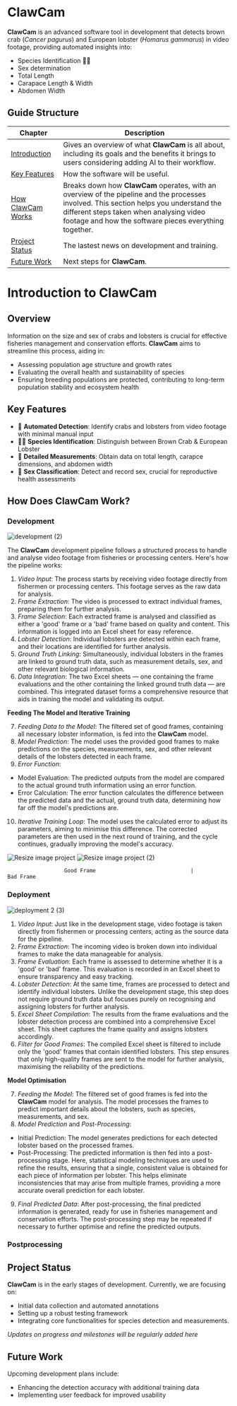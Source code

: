 # ClawCam

**ClawCam** is an advanced software tool in development that detects brown crab (_Cancer pagurus_) and European lobster (_Homarus gammarus_) in video footage, providing automated insights into: 
- Species Identification 🦞🦀
- Sex determination
- Total Length 
- Carapace Length & Width 
- Abdomen Width

## Guide Structure

| Chapter | Description 
|-----------------|-----------------|
| [Introduction](#introduction-to-clawcam)   | Gives an overview of what **ClawCam** is all about, including its goals and the benefits it brings to users considering adding AI to their workflow.    | 
| [Key Features](#key-features) | How the software will be useful. |
| [How ClawCam Works](how-does-clawcam-work?)   | Breaks down how **ClawCam** operates, with an overview of the pipeline and the processes involved. This section helps you understand the different steps taken when analysing video footage and how the software pieces everything together.   |  
| [Project Status](project-status) | The lastest news on development and training.
| [Future Work](future-work) | Next steps for **ClawCam**.

# Introduction to ClawCam

## Overview

Information on the size and sex of crabs and lobsters is crucial for effective fisheries management and conservation efforts. **ClawCam** aims to streamline this process, aiding in:
- Assessing population age structure and growth rates
- Evaluating the overall health and sustainability of species
- Ensuring breeding populations are protected, contributing to long-term population stability and ecosystem health

## Key Features

- 👀 **Automated Detection**: Identify crabs and lobsters from video footage with minimal manual input
- 🦞🦀 **Species Identification**: Distinguish between Brown Crab & European Lobster
- 📏 **Detailed Measurements**: Obtain data on total length, carapce dimensions, and abdomen width
- 🧡 **Sex Classification**: Detect and record sex, crucial for reproductive health assessments

## How Does ClawCam Work?

### Development
![development (2)](https://github.com/user-attachments/assets/ed694331-2ee5-4d46-94c2-96d2c8462d40)


The **ClawCam** development pipeline follows a structured process to handle and analyse video footage from fisheries or processing centers. Here's how the pipeline works:

1.  _Video Input_: The process starts by receiving video footage directly from fishermen or processing centers. This footage serves as the raw data for analysis.
2.  _Frame Extraction_: The video is processed to extract individual frames, preparing them for further analysis.
3.  _Frame Selection_: Each extracted frame is analysed and classified as either a 'good' frame or a 'bad' frame based on quality and content. This information is logged into an Excel sheet for easy reference.
4.  _Lobster Detection_: Individual lobsters are detected within each frame, and their locations are identified for further analysis.
5.  _Ground Truth Linking_: Simultaneously, individual lobsters in the frames are linked to ground truth data, such as measurement details, sex, and other relevant biological information.
6.  _Data Integration_: The two Excel sheets — one containing the frame evaluations and the other containing the linked ground truth data — are combined. This integrated dataset forms a comprehensive resource that aids in training the model and validating its output.

**Feeding The Model and Iterative Training**

7. _Feeding Data to the Model_: The filtered set of good frames, containing all necessary lobster information, is fed into the **ClawCam** model.
8. _Model Prediction_: The model uses the provided good frames to make predictions on the species, measurements, sex, and other relevant details of the lobsters detected in each frame.
9. _Error Function_:
- Model Evaluation: The predicted outputs from the model are compared to the actual ground truth information using an error function.
- Error Calculation: The error function calculates the difference between the predicted data and the actual, ground truth data, determining how far off the model's predictions are.
10. _Iterative Training Loop_: The model uses the calculated error to adjust its parameters, aiming to minimise this difference. The corrected parameters are then used in the next round of training, and the cycle continues, gradually improving the model's accuracy.

![Resize image project](https://github.com/user-attachments/assets/542c5265-00e7-4c22-b872-87473c2cc2c8) ![Resize image project (2)](https://github.com/user-attachments/assets/b9890a80-ed46-4f59-93a9-9fc04210f439)

                      Good Frame                              |                      Bad Frame

  
### Deployment
![deployment 2 (3)](https://github.com/user-attachments/assets/3b7898e1-ebd6-426c-9ed6-d5e19dac0147)
1. _Video Input_: Just like in the development stage, video footage is taken directly from fishermen or processing centers, acting as the source data for the pipeline.
2. _Frame Extraction_: The incoming video is broken down into individual frames to make the data manageable for analysis.
3. _Frame Evaluation_: Each frame is assessed to determine whether it is a 'good' or 'bad' frame. This evaluation is recorded in an Excel sheet to ensure transparency and easy tracking.
4. _Lobster Detection_: At the same time, frames are processed to detect and identify individual lobsters. Unlike the development stage, this step does not require ground truth data but focuses purely on recognising and assigning lobsters for further analysis.
5. _Excel Sheet Compilation_: The results from the frame evaluations and the lobster detection process are combined into a comprehensive Excel sheet. This sheet captures the frame quality and assigns lobsters accordingly.
6. _Filter for Good Frames_: The compiled Excel sheet is filtered to include only the 'good' frames that contain identified lobsters. This step ensures that only high-quality frames are sent to the model for further analysis, maximising the reliability of the predictions.

**Model Optimisation**

7. _Feeding the Model_: The filtered set of good frames is fed into the **ClawCam** model for analysis. The model processes the frames to predict important details about the lobsters, such as species, measurements, and sex.
8. _Model Prediction_ and _Post-Processing_:
- Initial Prediction: The model generates predictions for each detected lobster based on the processed frames.
- Post-Processing: The predicted information is then fed into a post-processing stage. Here, statistical modeling techniques are used to refine the results, ensuring that a single, consistent value is obtained for each piece of information per lobster. This helps eliminate inconsistencies that may arise from multiple frames, providing a more accurate overall prediction for each lobster.
9. _Final Predicted Data_: After post-processing, the final predicted information is generated, ready for use in fisheries management and conservation efforts. The post-processing step may be repeated if necessary to further optimise and refine the predicted outputs.

### Postprocessing

## Project Status

**ClawCam** is in the early stages of development. Currently, we are focusing on:
- Initial data collection and automated annotations
- Setting up a robust testing framework
- Integrating core functionalities for species detection and measurements.

_Updates on progress and milestones will be regularly added here_

## Future Work

Upcoming development plans include:
- Enhancing the detection accuracy with additional training data
- Implementing user feedback for improved usability
